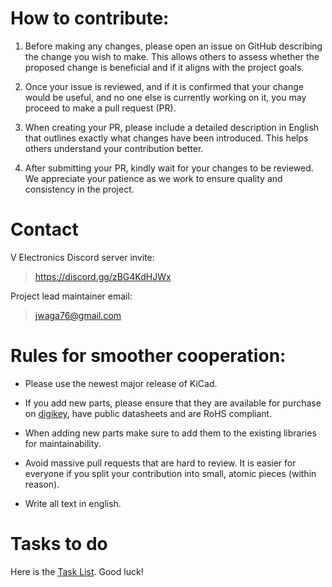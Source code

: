 # How to contribute:

1. Before making any changes, please open an issue on GitHub describing the change you wish to make.
This allows others to assess whether the proposed change is beneficial and if it aligns
with the project goals.

2. Once your issue is reviewed, and if it is confirmed that your change would be useful,
and no one else is currently working on it, you may proceed to make a pull request (PR).

3. When creating your PR, please include a detailed description in English that outlines exactly
what changes have been introduced. This helps others understand your contribution better.

4. After submitting your PR, kindly wait for your changes to be reviewed.
We appreciate your patience as we work to ensure quality and consistency in the project.

# Contact

V Electronics Discord server invite:

>https://discord.gg/zBG4KdHJWx

Project lead maintainer email:

>jwaga76@gmail.com

# Rules for smoother cooperation:

- Please use the newest major release of KiCad.

- If you add new parts, please ensure that they are available for purchase on [digikey](https://www.digikey.com/en/products/), have public datasheets and are RoHS compliant.

- When adding new parts make sure to add them to the existing libraries for maintainability.

- Avoid massive pull requests that are hard to review. It is easier for
  everyone if you split your contribution into small, atomic pieces (within reason).

- Write all text in english.

# Tasks to do

Here is the [Task List](https://github.com/V3lectronics/SPIRIT/blob/main/TASKS.md). Good luck!

